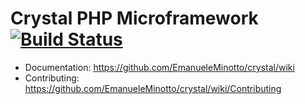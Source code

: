 # Crystal PHP Microframework [![Build Status](https://travis-ci.org/EmanueleMinotto/crystal.svg?branch=master)](https://travis-ci.org/EmanueleMinotto/crystal)

 * Documentation: https://github.com/EmanueleMinotto/crystal/wiki
 * Contributing: https://github.com/EmanueleMinotto/crystal/wiki/Contributing
